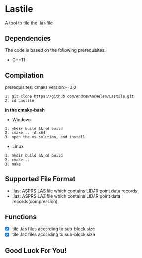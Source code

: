 # Lastile

A tool to tile the .las file

## Dependencies

The code is based on the following prerequisites:
* C++11

##  Compilation
prerequisites: cmake version>=3.0

```
1. git clone https://github.com/AndrewAndHelen/Lastile.git
2. cd Lastile
```

**in the cmake-bash**
* Windows
```
1. mkdir build && cd build
2. cmake .. -A x64
3. open the vs solution, and install
```
* Linux
```
1. mkdir build && cd build
2. cmake ..
3. make
```

## Supported File Format
* .las: ASPRS LAS file which contains LIDAR point data records
* .laz: ASPRS LAZ file which contains LIDAR point data records(compression)

## Functions
- [x] tile .las files according to sub-block size
- [x] tile .laz files according to sub-block size

## Good Luck For You!
